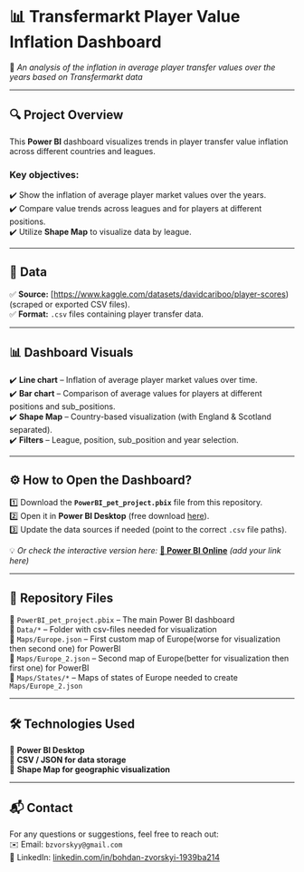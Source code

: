 # 📊 Transfermarkt Player Value Inflation Dashboard  
🚀 *An analysis of the inflation in average player transfer values over the years based on Transfermarkt data*  

---

## 🔍 Project Overview  
This **Power BI** dashboard visualizes trends in player transfer value inflation across different countries and leagues.  
### **Key objectives:**  
✔️ Show the inflation of average player market values over the years.  
✔️ Compare value trends across leagues and for players at different positions.  
✔️ Utilize **Shape Map** to visualize data by league.  

---

## 📂 Data  
✅ **Source:** [https://www.kaggle.com/datasets/davidcariboo/player-scores) (scraped or exported CSV files).  
✅ **Format:** `.csv` files containing player transfer data.  

---

## 📊 Dashboard Visuals  
✔️ **Line chart** – Inflation of average player market values over time.  
✔️ **Bar chart** – Comparison of average values for players at different positions and sub_positions.  
✔️ **Shape Map** – Country-based visualization (with England & Scotland separated).  
✔️ **Filters** – League, position, sub_position and year selection.  

---

## ⚙️ How to Open the Dashboard?  
1️⃣ Download the **`PowerBI_pet_project.pbix`** file from this repository.  
2️⃣ Open it in **Power BI Desktop** (free download [here](https://powerbi.microsoft.com/)).  
3️⃣ Update the data sources if needed (point to the correct `.csv` file paths).  

💡 *Or check the interactive version here:* **[🔗 Power BI Online](#)** *(add your link here)*  

---

## 📌 Repository Files  
📁 `PowerBI_pet_project.pbix` – The main Power BI dashboard  
📁 `Data/*` – Folder with csv-files needed for visualization  
📁 `Maps/Europe.json` – First custom map of Europe(worse for visualization then second one) for PowerBI  
📁 `Maps/Europe_2.json` – Second map of Europe(better for visualization then first one) for PowerBI  
📁 `Maps/States/*` – Maps of states of Europe needed to create `Maps/Europe_2.json`

---

## 🛠 Technologies Used  
🔹 **Power BI Desktop**   
🔹 **CSV / JSON for data storage**  
🔹 **Shape Map for geographic visualization**  

---

## 📬 Contact
For any questions or suggestions, feel free to reach out:  
✉️ Email: `bzvorskyy@gmail.com`  
🔗 LinkedIn: [linkedin.com/in/bohdan-zvorskyi-1939ba214](#)  
